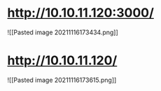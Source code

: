 # http://10.10.11.120:3000/
![[Pasted image 20211116173434.png]]
# http://10.10.11.120/
![[Pasted image 20211116173615.png]]
